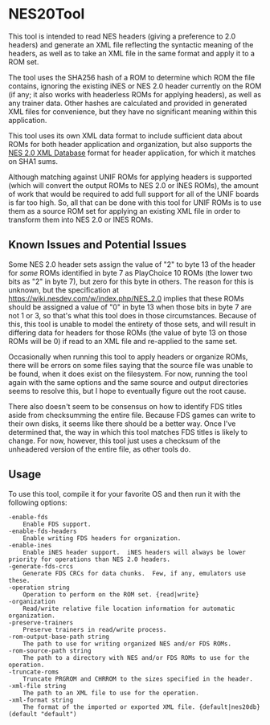NES20Tool
=========

This tool is intended to read NES headers (giving a preference to 2.0 headers) and generate an XML file reflecting the syntactic meaning of the headers, as well as to take an XML file in the same format and apply it to a ROM set.

The tool uses the SHA256 hash of a ROM to determine which ROM the file contains, ignoring the existing iNES or NES 2.0 header currently on the ROM (if any; it also works with headerless ROMs for applying headers), as well as any trainer data.  Other hashes are calculated and provided in generated XML files for convenience, but they have no significant meaning within this application.

This tool uses its own XML data format to include sufficient data about ROMs for both header application and organization, but also supports the [NES 2.0 XML Database](https://forums.nesdev.com/viewtopic.php?f=3&t=19940) format for header application, for which it matches on SHA1 sums.

Although matching against UNIF ROMs for applying headers is supported (which will convert the output ROMs to NES 2.0 or INES ROMs), the amount of work that would be required to add full support for all of the UNIF boards is far too high.  So, all that can be done with this tool for UNIF ROMs is to use them as a source ROM set for applying an existing XML file in order to transform them into NES 2.0 or INES ROMs.

Known Issues and Potential Issues
---------------------------------

Some NES 2.0 header sets assign the value of "2" to byte 13 of the header for _some_ ROMs identified in byte 7 as PlayChoice 10 ROMs (the lower two bits as "2" in byte 7), but zero for this byte in others.  The reason for this is unknown, but the specification at https://wiki.nesdev.com/w/index.php/NES_2.0 implies that these ROMs should be assigned a value of "0" in byte 13 when those bits in byte 7 are not 1 or 3, so that's what this tool does in those circumstances.  Because of this, this tool is unable to model the entirety of those sets, and will result in differing data for headers for those ROMs (the value of byte 13 on those ROMs will be 0) if read to an XML file and re-applied to the same set.

Occasionally when running this tool to apply headers or organize ROMs, there will be errors on some files saying that the source file was unable to be found, when it does exist on the filesystem.  For now, running the tool again with the same options and the same source and output directories seems to resolve this, but I hope to eventually figure out the root cause.

There also doesn't seem to be consensus on how to identify FDS titles aside from checksumming the entire file.  Because FDS games can write to their own disks, it seems like there should be a better way.  Once I've determined that, the way in which this tool matches FDS titles is likely to change.  For now, however, this tool just uses a checksum of the unheadered version of the entire file, as other tools do.

Usage
-----

To use this tool, compile it for your favorite OS and then run it with the following options:

    -enable-fds
        Enable FDS support.
    -enable-fds-headers
        Enable writing FDS headers for organization.
    -enable-ines
    	Enable iNES header support.  iNES headers will always be lower priority for operations than NES 2.0 headers.
    -generate-fds-crcs
        Generate FDS CRCs for data chunks.  Few, if any, emulators use these.
    -operation string
    	Operation to perform on the ROM set. {read|write}
    -organization
    	Read/write relative file location information for automatic organization.
    -preserve-trainers
    	Preserve trainers in read/write process.
    -rom-output-base-path string
    	The path to use for writing organized NES and/or FDS ROMs.
    -rom-source-path string
    	The path to a directory with NES and/or FDS ROMs to use for the operation.
    -truncate-roms
        Truncate PRGROM and CHRROM to the sizes specified in the header.
    -xml-file string
        The path to an XML file to use for the operation.
    -xml-format string
        The format of the imported or exported XML file. {default|nes20db} (default "default")
